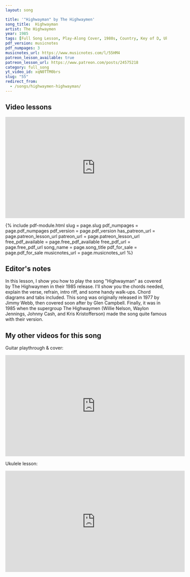 ```yaml
---
layout: song

title: '"Highwayman" by The Highwaymen'
song_title:  Highwayman
artist: The Highwaymen
year: 1985
tags: [Full Song Lesson, Play-Along Cover, 1980s, Country, Key of D, Ukulele]
pdf_version: musicnotes
pdf_numpages: 3
musicnotes_url: https://www.musicnotes.com/l/55HM4
patreon_lesson_available: true
patreon_lesson_url: https://www.patreon.com/posts/24575218
category: full_song
yt_video_id: xqN0TTM0brs
slug: "55"
redirect_from:
  - /songs/highwaymen-highwayman/
---
```


## Video lessons

<iframe width="560" height="315" src="https://www.youtube.com/embed/xqN0TTM0brs?showinfo=0" frameborder="0" allowfullscreen></iframe>

{% include pdf-module.html slug = page.slug pdf_numpages = page.pdf_numpages pdf_version = page.pdf_version has_patreon_url = page.patreon_lesson_url patreon_url = page.patreon_lesson_url free_pdf_available = page.free_pdf_available free_pdf_url = page.free_pdf_url song_name = page.song_title pdf_for_sale = page.pdf_for_sale musicnotes_url = page.musicnotes_url %}

## Editor's notes

In this lesson, I show you how to play the song "Highwayman" as covered by The Highwaymen in their 1985 release. I'll show you the chords needed, explain the verse, refrain, intro riff, and some handy walk-ups. Chord diagrams and tabs included. This song was originally released in 1977 by Jimmy Webb, then covered soon after by Glen Campbell. Finally, it was in 1985 when the supergroup The Highwaymen (Willie Nelson, Waylon Jennings, Johnny Cash, and Kris Kristofferson) made the song quite famous with their version.

## My other videos for this song

Guitar playthrough & cover:

<iframe width="560" height="315" src="https://www.youtube.com/embed/L9qKfliy0og?showinfo=0" frameborder="0" allowfullscreen></iframe>

Ukulele lesson:

<iframe width="560" height="315" src="https://www.youtube.com/embed/TfAj8Txz238?showinfo=0" frameborder="0" allowfullscreen></iframe>
